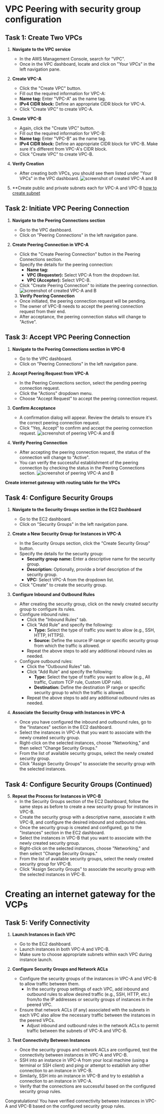 # VPC Peering with security group configuration 

## Task 1: Create Two VPCs

1. **Navigate to the VPC service**
   - In the AWS Management Console, search for "VPC".
   - Once in the VPC dashboard, locate and click on "Your VPCs" in the left navigation pane.

4. **Create VPC-A**
   - Click the "Create VPC" button.
   - Fill out the required information for VPC-A:
   - **Name tag:** Enter "VPC-A" as the name tag.
   - **IPv4 CIDR block:** Define an appropriate CIDR block for VPC-A.
   - Click "Create VPC" to create VPC-A.

5. **Create VPC-B**
   - Again, click the "Create VPC" button.
   - Fill out the required information for VPC-B:
   - **Name tag:** Enter "VPC-B" as the name tag.
   - **IPv4 CIDR block:** Define an appropriate CIDR block for VPC-B. Make sure it's different from VPC-A's CIDR block.
   - Click "Create VPC" to create VPC-B.

6. **Verify Creation**
   - After creating both VPCs, you should see them listed under "Your VPCs" in the VPC dashboard.
    ![screenshot of created VPC-A and B](image/peeringAB.png)

7. **Create public and private subnets each for VPC-A and VPC-B
   [how to create subnet](https://github.com/Fumnanya92/Darey.io_Projects/blob/main/Cloud_Services/Aws/Creating-subnet-on-Aws.md)
   


## Task 2: Initiate VPC Peering Connection

1. **Navigate to the Peering Connections section**
   - Go to the VPC dashboard.
   - Click on "Peering Connections" in the left navigation pane.

2. **Create Peering Connection in VPC-A**
   - Click the "Create Peering Connection" button in the Peering Connections section.
   - Specify the details for the peering connection:
     - **Name tag:** 
     - **VPC (Requester):** Select VPC-A from the dropdown list.
     - **VPC (Accepter):** Select VPC-B.
   - Click "Create Peering Connection" to initiate the peering connection.
      ![screenshot of created VPC-A and B](image/peeringcomplete.png)

   3. **Verify Peering Connection**
   - Once initiated, the peering connection request will be pending.
   - The owner of VPC-B needs to accept the peering connection request from their end.
   - After acceptance, the peering connection status will change to "Active".

## Task 3: Accept VPC Peering Connection

1. **Navigate to the Peering Connections section in VPC-B**
   - Go to the VPC dashboard.
   - Click on "Peering Connections" in the left navigation pane.

2. **Accept Peering Request from VPC-A**
   - In the Peering Connections section, select the pending peering connection request.
   - Click the "Actions" dropdown menu.
   - Choose "Accept Request" to accept the peering connection request.
     

3. **Confirm Acceptance**
   - A confirmation dialog will appear. Review the details to ensure it's the correct peering connection request.
   - Click "Yes, Accept" to confirm and accept the peering connection request.
     ![screenshot of peering VPC-A and B](image/peeringaccept.png)

4. **Verify Peering Connection**
   - After accepting the peering connection request, the status of the connection will change to "Active".
   - You can verify the successful establishment of the peering connection by checking the status in the Peering Connections section.
    ![screenshot of peering VPC-A and B](image/peeringactive.png)

**Create internet gateway with routing table for the VPCs**



## Task 4: Configure Security Groups

1. **Navigate to the Security Groups section in the EC2 Dashboard**
   - Go to the EC2 dashboard.
   - Click on "Security Groups" in the left navigation pane.

2. **Create a New Security Group for Instances in VPC-A**
   - In the Security Groups section, click the "Create Security Group" button.
   - Specify the details for the security group:
     - **Security group name:** Enter a descriptive name for the security group.
     - **Description:** Optionally, provide a brief description of the security group.
     - **VPC:** Select VPC-A from the dropdown list.
   - Click "Create" to create the security group.

3. **Configure Inbound and Outbound Rules**
   - After creating the security group, click on the newly created security group to configure its rules.
   - Configure inbound rules:
     - Click the "Inbound Rules" tab.
     - Click "Add Rule" and specify the following:
       - **Type:** Select the type of traffic you want to allow (e.g., SSH, HTTP, HTTPS).
       - **Source:** Define the source IP range or specific security group from which the traffic is allowed.
     - Repeat the above steps to add any additional inbound rules as needed.
   - Configure outbound rules:
     - Click the "Outbound Rules" tab.
     - Click "Add Rule" and specify the following:
       - **Type:** Select the type of traffic you want to allow (e.g., All traffic, Custom TCP rule, Custom UDP rule).
       - **Destination:** Define the destination IP range or specific security group to which the traffic is allowed.
     - Repeat the above steps to add any additional outbound rules as needed.

4. **Associate the Security Group with Instances in VPC-A**
   - Once you have configured the inbound and outbound rules, go to the "Instances" section in the EC2 dashboard.
   - Select the instances in VPC-A that you want to associate with the newly created security group.
   - Right-click on the selected instances, choose "Networking," and then select "Change Security Groups."
   - From the list of available security groups, select the newly created security group.
   - Click "Assign Security Groups" to associate the security group with the selected instances.

## Task 4: Configure Security Groups (Continued)

5. **Repeat the Process for Instances in VPC-B**
   - In the Security Groups section of the EC2 Dashboard, follow the same steps as before to create a new security group for instances in VPC-B.
   - Create the security group with a descriptive name, associate it with VPC-B, and configure the desired inbound and outbound rules.
   - Once the security group is created and configured, go to the "Instances" section in the EC2 dashboard.
   - Select the instances in VPC-B that you want to associate with the newly created security group.
   - Right-click on the selected instances, choose "Networking," and then select "Change Security Groups."
   - From the list of available security groups, select the newly created security group for VPC-B.
   - Click "Assign Security Groups" to associate the security group with the selected instances in VPC-B.

# Creating an internet gateway for the VCPs



## Task 5: Verify Connectivity

1. **Launch Instances in Each VPC**
   - Go to the EC2 dashboard.
   - Launch instances in both VPC-A and VPC-B.
   - Make sure to choose appropriate subnets within each VPC during instance launch.

2. **Configure Security Groups and Network ACLs**
   - Configure the security groups of the instances in VPC-A and VPC-B to allow traffic between them.
     - In the security group settings of each VPC, add inbound and outbound rules to allow desired traffic (e.g., SSH, HTTP, etc.) from/to the IP addresses or security groups of instances in the peered VPC.
   - Ensure that network ACLs (if any) associated with the subnets in each VPC also allow the necessary traffic between the instances in the peered VPCs.
     - Adjust inbound and outbound rules in the network ACLs to permit traffic between the subnets of VPC-A and VPC-B.

3. **Test Connectivity Between Instances**
   - Once the security groups and network ACLs are configured, test the connectivity between instances in VPC-A and VPC-B.
   - SSH into an instance in VPC-A from your local machine (using a terminal or SSH client) and ping or attempt to establish any other connection to an instance in VPC-B.
   - Similarly, SSH into an instance in VPC-B and try to establish a connection to an instance in VPC-A.
   - Verify that the connections are successful based on the configured security group rules.

Congratulations! You have verified connectivity between instances in VPC-A and VPC-B based on the configured security group rules.




